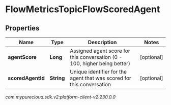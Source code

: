 # FlowMetricsTopicFlowScoredAgent


## Properties

| Name | Type | Description | Notes |
| ------------ | ------------- | ------------- | ------------- |
| **agentScore** | **Long** | Assigned agent score for this conversation (0 - 100, higher being better) |  [optional] |
| **scoredAgentId** | **String** | Unique identifier for the agent that was scored for this conversation |  [optional] |




_com.mypurecloud.sdk.v2:platform-client-v2:230.0.0_
